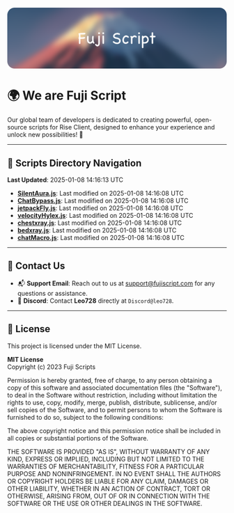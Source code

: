 ![Banner](.github/b.webp)

# 🌍 **We are Fuji Script**

Our global team of developers is dedicated to creating powerful, open-source scripts for Rise Client, designed to enhance your experience and unlock new possibilities! 🌟

---
<!-- SCRIPTS_NAVIGATION_START -->
## 📂 **Scripts Directory Navigation**

**Last Updated**: 2025-01-08 14:16:13 UTC

- **[SilentAura.js](scripts/SilentAura.js)**: Last modified on 2025-01-08 14:16:08 UTC
- **[ChatBypass.js](scripts/ChatBypass.js)**: Last modified on 2025-01-08 14:16:08 UTC
- **[jetpackFly.js](scripts/jetpackFly.js)**: Last modified on 2025-01-08 14:16:08 UTC
- **[velocityHylex.js](scripts/velocityHylex.js)**: Last modified on 2025-01-08 14:16:08 UTC
- **[chestxray.js](scripts/chestxray.js)**: Last modified on 2025-01-08 14:16:08 UTC
- **[bedxray.js](scripts/bedxray.js)**: Last modified on 2025-01-08 14:16:08 UTC
- **[chatMacro.js](scripts/chatMacro.js)**: Last modified on 2025-01-08 14:16:08 UTC

<!-- SCRIPTS_NAVIGATION_END -->

---

## 💬 **Contact Us**  
- 📬 **Support Email**: Reach out to us at [support@fujiscript.com](mailto:support@fujiscript.com) for any questions or assistance.  
- 💬 **Discord**: Contact **Leo728** directly at `Discord@leo728`.

---

## 📜 **License**

This project is licensed under the MIT License.  

**MIT License**  
Copyright (c) 2023 Fuji Scripts  

Permission is hereby granted, free of charge, to any person obtaining a copy of this software and associated documentation files (the "Software"), to deal in the Software without restriction, including without limitation the rights to use, copy, modify, merge, publish, distribute, sublicense, and/or sell copies of the Software, and to permit persons to whom the Software is furnished to do so, subject to the following conditions:  

The above copyright notice and this permission notice shall be included in all copies or substantial portions of the Software.  

THE SOFTWARE IS PROVIDED "AS IS", WITHOUT WARRANTY OF ANY KIND, EXPRESS OR IMPLIED, INCLUDING BUT NOT LIMITED TO THE WARRANTIES OF MERCHANTABILITY, FITNESS FOR A PARTICULAR PURPOSE AND NONINFRINGEMENT. IN NO EVENT SHALL THE AUTHORS OR COPYRIGHT HOLDERS BE LIABLE FOR ANY CLAIM, DAMAGES OR OTHER LIABILITY, WHETHER IN AN ACTION OF CONTRACT, TORT OR OTHERWISE, ARISING FROM, OUT OF OR IN CONNECTION WITH THE SOFTWARE OR THE USE OR OTHER DEALINGS IN THE SOFTWARE.  
